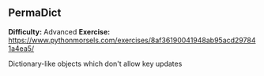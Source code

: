## PermaDict
**Difficulty:** Advanced
**Exercise:** https://www.pythonmorsels.com/exercises/8af36190041948ab95acd297841a4ea5/

Dictionary-like objects which don't allow key updates
    